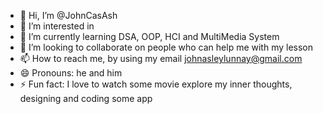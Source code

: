 - 👋 Hi, I’m @JohnCasAsh
- 👀 I’m interested in 
- 🌱 I’m currently learning DSA, OOP, HCI and MultiMedia System
- 💞️ I’m looking to collaborate on people who can help me with my lesson
- 📫 How to reach me, by using my email johnasleylunnay@gmail.com
- 😄 Pronouns: he and him
- ⚡ Fun fact: I love to watch some movie explore my inner thoughts, designing and coding some app

<!---
JohnCasAsh/JohnCasAsh is a ✨ special ✨ repository because its `README.md` (this file) appears on your GitHub profile.
You can click the Preview link to take a look at your changes.
--->

